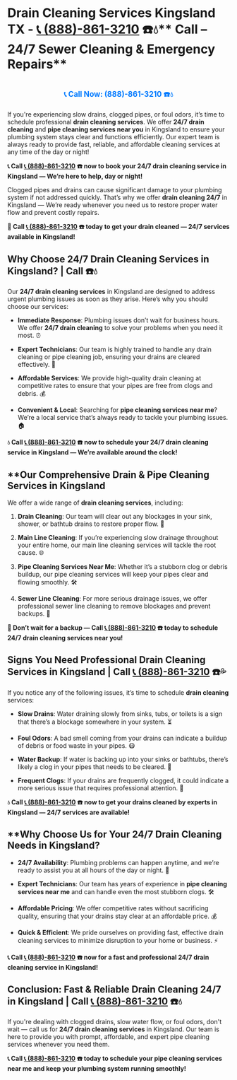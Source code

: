 # Drain Cleaning Services Kingsland TX - [📞 (888)-861-3210](https://plumbing-texas-3210.netlify.app) ☎️💧** Call  – 24/7 Sewer Cleaning & Emergency Repairs**
# 

<p align="center" style="font-size: 1.2em; font-weight: bold; margin: 20px 0;">
  <a href="https://plumbing-texas-3210.netlify.app" target="_blank" style="color: #007BFF; text-decoration: none;">📞 Call Now: (888)-861-3210 ☎️💧</a>
</p>

If you're experiencing slow drains, clogged pipes, or foul odors, it’s time to schedule professional **drain cleaning services**. We offer **24/7 drain cleaning** and **pipe cleaning services near you** in Kingsland to ensure your plumbing system stays clear and functions efficiently. Our expert team is always ready to provide fast, reliable, and affordable cleaning services at any time of the day or night!

**📞 Call [📞 (888)-861-3210](https://plumbing-texas-3210.netlify.app) ☎️ now to book your 24/7 drain cleaning service in Kingsland — We’re here to help, day or night!**

Clogged pipes and drains can cause significant damage to your plumbing system if not addressed quickly. That’s why we offer **drain cleaning 24/7** in Kingsland — We’re ready whenever you need us to restore proper water flow and prevent costly repairs.

**🚨 Call [📞 (888)-861-3210](https://plumbing-texas-3210.netlify.app) ☎️ today to get your drain cleaned — 24/7 services available in Kingsland!**

## **Why Choose 24/7 Drain Cleaning Services in Kingsland? | Call  ☎️💧**

Our **24/7 drain cleaning services** in Kingsland are designed to address urgent plumbing issues as soon as they arise. Here’s why you should choose our services:

- **Immediate Response**: Plumbing issues don’t wait for business hours. We offer **24/7 drain cleaning** to solve your problems when you need it most. ⏰

- **Expert Technicians**: Our team is highly trained to handle any drain cleaning or pipe cleaning job, ensuring your drains are cleared effectively. 🔧

- **Affordable Services**: We provide high-quality drain cleaning at competitive rates to ensure that your pipes are free from clogs and debris. 💰

- **Convenient & Local**: Searching for **pipe cleaning services near me**? We’re a local service that’s always ready to tackle your plumbing issues. 🏠

**💧 Call [📞 (888)-861-3210](https://plumbing-texas-3210.netlify.app) ☎️ now to schedule your **24/7 drain cleaning** service in Kingsland — We’re available around the clock!**

## **Our Comprehensive Drain & Pipe Cleaning Services in Kingsland 

We offer a wide range of **drain cleaning services**, including:

1. **Drain Cleaning**: Our team will clear out any blockages in your sink, shower, or bathtub drains to restore proper flow. 🚿

2. **Main Line Cleaning**: If you’re experiencing slow drainage throughout your entire home, our main line cleaning services will tackle the root cause. 🌐

3. **Pipe Cleaning Services Near Me**: Whether it’s a stubborn clog or debris buildup, our pipe cleaning services will keep your pipes clear and flowing smoothly. 🛠️

4. **Sewer Line Cleaning**: For more serious drainage issues, we offer professional sewer line cleaning to remove blockages and prevent backups. 🚽

**🚨 Don’t wait for a backup — Call [📞 (888)-861-3210](https://plumbing-texas-3210.netlify.app) ☎️ today to schedule **24/7 drain cleaning services** near you!**

## **Signs You Need Professional Drain Cleaning Services in Kingsland | Call [📞 (888)-861-3210](https://plumbing-texas-3210.netlify.app) ☎️💦**

If you notice any of the following issues, it’s time to schedule **drain cleaning** services:

- **Slow Drains**: Water draining slowly from sinks, tubs, or toilets is a sign that there’s a blockage somewhere in your system. ⏳

- **Foul Odors**: A bad smell coming from your drains can indicate a buildup of debris or food waste in your pipes. 😷

- **Water Backup**: If water is backing up into your sinks or bathtubs, there’s likely a clog in your pipes that needs to be cleared. 🚨

- **Frequent Clogs**: If your drains are frequently clogged, it could indicate a more serious issue that requires professional attention. 🔧

**💧 Call [📞 (888)-861-3210](https://plumbing-texas-3210.netlify.app) ☎️ now to get your drains cleaned by experts in Kingsland — 24/7 services are available!**

## **Why Choose Us for Your 24/7 Drain Cleaning Needs in Kingsland? 

- **24/7 Availability**: Plumbing problems can happen anytime, and we’re ready to assist you at all hours of the day or night. 🌙

- **Expert Technicians**: Our team has years of experience in **pipe cleaning services near me** and can handle even the most stubborn clogs. 🛠️

- **Affordable Pricing**: We offer competitive rates without sacrificing quality, ensuring that your drains stay clear at an affordable price. 💰

- **Quick & Efficient**: We pride ourselves on providing fast, effective drain cleaning services to minimize disruption to your home or business. ⚡

**📞 Call [📞 (888)-861-3210](https://plumbing-texas-3210.netlify.app) ☎️ now for a fast and professional **24/7 drain cleaning service** in Kingsland!**

## **Conclusion: Fast & Reliable Drain Cleaning 24/7 in Kingsland | Call [📞 (888)-861-3210](https://plumbing-texas-3210.netlify.app) ☎️💧**

If you're dealing with clogged drains, slow water flow, or foul odors, don't wait — call us for **24/7 drain cleaning services** in Kingsland. Our team is here to provide you with prompt, affordable, and expert pipe cleaning services whenever you need them.

**📞 Call [📞 (888)-861-3210](https://plumbing-texas-3210.netlify.app) ☎️ today to schedule your **pipe cleaning services near me** and keep your plumbing system running smoothly!**

